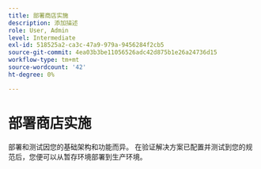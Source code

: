 ```yaml
---
title: 部署商店实施
description: 添加描述
role: User, Admin
level: Intermediate
exl-id: 518525a2-ca3c-47a9-979a-9456284f2cb5
source-git-commit: 4ea03b3be11056526adc42d875b1e26a24736d15
workflow-type: tm+mt
source-wordcount: '42'
ht-degree: 0%

---
```


# 部署商店实施

部署和测试因您的基础架构和功能而异。 在验证解决方案已配置并测试到您的规范后，您便可以从暂存环境部署到生产环境。

